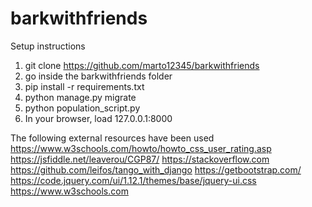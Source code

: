 # barkwithfriends
Setup instructions
1) git clone https://github.com/marto12345/barkwithfriends
2) go inside the barkwithfriends folder
3) pip install -r requirements.txt
4) python manage.py migrate
5) python population_script.py
6) In your browser, load 127.0.0.1:8000

The following external resources have been used 
https://www.w3schools.com/howto/howto_css_user_rating.asp
https://jsfiddle.net/leaverou/CGP87/
https://stackoverflow.com
https://github.com/leifos/tango_with_django
https://getbootstrap.com/
https://code.jquery.com/ui/1.12.1/themes/base/jquery-ui.css
https://www.w3schools.com